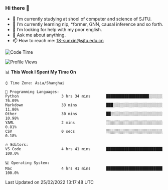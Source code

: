 ### Hi there 👋

<!--
**sunxin000/sunxin000** is a ✨ _special_ ✨ repository because its `README.md` (this file) appears on your GitHub profile.

Here are some ideas to get you started:

- 🔭 I’m currently working on ...
- 🌱 I’m currently learning ...
- 👯 I’m looking to collaborate on ...
- 🤔 I’m looking for help with ...
- 💬 Ask me about ...
- 📫 How to reach me: ...
- 😄 Pronouns: ...
- ⚡ Fun fact: ...
-->
- 🏫 I’m currently studying at shool of computer and science of SJTU.
- 🌱 I’m currently learning nlp, \*former, GNN, causal inference and so forth.
- 🤔 I’m looking for help with my poor english.
- 💬 Ask me about anything.
- 📫 How to reach me: 18-sunxin@sjtu.edu.cn
<!--START_SECTION:waka-->
![Code Time](http://img.shields.io/badge/Code%20Time-96%20hrs%2027%20mins-blue)

![Profile Views](http://img.shields.io/badge/Profile%20Views-5-blue)

📊 **This Week I Spent My Time On** 

```text
⌚︎ Time Zone: Asia/Shanghai

💬 Programming Languages: 
Python                   3 hrs 34 mins       ███████████████████░░░░░░   76.09% 
Markdown                 33 mins             ███░░░░░░░░░░░░░░░░░░░░░░   11.86% 
Other                    30 mins             ██░░░░░░░░░░░░░░░░░░░░░░░   10.98% 
YAML                     2 mins              ░░░░░░░░░░░░░░░░░░░░░░░░░   0.81% 
CSV                      0 secs              ░░░░░░░░░░░░░░░░░░░░░░░░░   0.18%

🔥 Editors: 
VS Code                  4 hrs 41 mins       █████████████████████████   100.0%

💻 Operating System: 
Mac                      4 hrs 41 mins       █████████████████████████   100.0%

```


 Last Updated on 25/02/2022 13:17:48 UTC
<!--END_SECTION:waka-->
